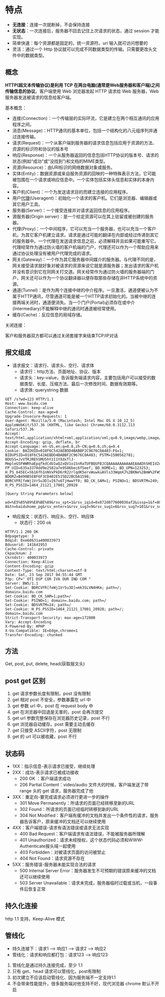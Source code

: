 # 特点

- **无连接**：连接一次就断掉，不会保持连接
- **无状态**：一次连接后，服务器不回去记住上次请求的状态，通过 session 才能实现。
- 简单快速：每个资源都是固定的，统一资源符。uri 输入就可访问想要的
- 灵活：通过一个 Http 协议就可以完成不同数据类型的传输。只需要更改头文件中的数据类型。

## 概念

**HTTP(超文本传输协议)是利用 TCP 在两台电脑(通常是Web服务器和客户端)之间传输信息的协议**。客户端使用 Web 浏览器发起 HTTP 请求给 Web 服务器，Web服务器发送被请求的信息给客户端。

基本概念：

* 连接(Connection)：一个传输层的实际环流，它是建立在两个相互通讯的应用程序之间。
* 消息(Message)：HTTP通讯的基本单位，包括一个结构化的八元组序列并通过连接传输。
* 请求(Request)：一个从客户端到服务器的请求信息包括应用于资源的方法、资源的标识符和协议的版本号
* 响应(Response)：一个从服务器返回的信息包括HTTP协议的版本号、请求的状态(例如“成功”或“没找到”)和文档的MIME类型。
* 资源(Resource)：由URI标识的网络数据对象或服务。
* 实体(Entity)：数据资源或来自服务资源的回映的一种特殊表示方法，它可能被包围在一个请求或响应信息中。一个实体包括实体头信息和实体的本身内容。
* 客户机(Client)：一个为发送请求目的而建立连接的应用程序。
* 用户[代理](http://search.china.alibaba.com/wiki/k-%B4%FA%C0%ED_n-y.html)(Useragent)：初始化一个请求的客户机。它们是浏览器、编辑器或其它用户工具。
* 服务器(Server)：一个接受连接并对请求返回信息的应用程序。
* 源服务器(Origin server)：是一个给定资源可以在其上驻留或被创建的服务器。
* 代理(Proxy)：一个中间程序，它可以充当一个服务器，也可以充当一个客户机，为其它客户机建立请求。请求是通过可能的翻译在内部或经过传递到其它的服务器中。一个代理在发送请求信息之前，必须解释并且如果可能重写它。代理经常作为通过防火墙的客户机端的门户，代理还可以作为一个帮助应用来通过协议处理没有被用户代理完成的请求。
* 网关(Gateway)：一个作为其它服务器中间媒介的服务器。与代理不同的是，网关接受请求就好象对被请求的资源来说它就是源服务器；发出请求的客户机并没有意识到它在同网关打交道。网关经常作为通过防火墙的服务器端的门户，网关还可以作为一个协议翻译器以便存取那些存储在非HTTP系统中的资源。
* 通道(Tunnel)：是作为两个连接中继的中介程序。一旦激活，通道便被认为不属于HTTP通讯，尽管通道可能是被一个HTTP请求初始化的。当被中继的连接两端关闭时，通道便消失。当一个门户(Portal)必须存在或中介(Intermediary)不能解释中继的通讯时通道被经常使用。
* 缓存(Cache)：反应信息的局域存储。

关闭连接：

客户和服务器双方都可以通过关闭套接字来结束TCP/IP对话

## 报文组成

* 请求报文：请求行、请求头、空行、请求体
  * 请求行：http方法、页面地址、协议、版本
  * 请求头：key-value，告诉服务端请求内容，主要包括用户可以接受的数据类型、长度、压缩方法、最后一次修改时间、数据有效期等。
  * 请求体: querystring 数据

```
GET /s?wd=123 HTTP/1.1
Host: www.baidu.com
Connection: keep-alive
Cache-Control: max-age=0
Upgrade-Insecure-Requests: 1
User-Agent: Mozilla/5.0 (Macintosh; Intel Mac OS X 10_12_5) AppleWebKit/537.36 (KHTML, like Gecko) Chrome/60.0.3112.113 Safari/537.36
Accept: text/html,application/xhtml+xml,application/xml;q=0.9,image/webp,image/apng,*/*;q=0.8
Accept-Encoding: gzip, deflate, br
Accept-Language: en-US,en;q=0.8,zh-CN;q=0.6,zh;q=0.4
Cookie: BAIDUID=018F6C542AEBDD4BABBF2C9676C0A403:FG=1; BIDUPSID=018F6C542AEBDD4BABBF2C9676C0A403; PSTM=1500562781; BDUSS=JvVTRJREhSMU5hYzI1YXdxTlJ-MmpleG5FWWRhaEpqfkdCdU1wQ2xQV1o1SnRaTUFBQUFBJCQAAAAAAAAAAAEAAADhSHEId2dod2dod2doMAAAAAAAAAAAAAAAAAAAAAAAAAAAAAAAAAAAAAAAAAAAAAAAAAAAAAAAAAAAAAAAAAAAAAAAAJlXdFmZV3RZS3; FP_UID=635a3378dd9e2582a7e9586bec6f5eef; BD_HOME=1; BD_UPN=123253; H_PS_645EC=5b16fh1nNVxPkD6rR22rlqdK5ervWuwkuAVls33WqmXJ%2BKNe%2BmW%2FWS3YQKXZYSDmdYd%2F; BDORZ=B490B5EBF6F3CD402E515D22BCDA1598; BDRCVFR[feWj1Vr5u3D]=I67x6TjHwwYf0; BD_CK_SAM=1; PSINO=1; BDSVRTM=249; H_PS_PSSID=1464_21121_17001_20928

[Query String Parameters below]

wd=%E5%85%89%E8%BE%89&rsv_spt=1&rsv_iqid=0x872d077600036af2&issp=1&f=8&rsv_bp=0&rsv_idx=2&ie=utf-8&tn=baiduhome_pg&rsv_enter=1&rsv_sug3=9&rsv_sug1=6&rsv_sug7=101&rsv_sug2=0&inputT=1495&rsv_sug4=2335
```

* 响应报文：状态行、响应头、空行、响应体
  * 状态行：200 ok

```
HTTP/1.1 200 OK
Bdpagetype: 3
Bdqid: 0xe68631a400033973
Bduserid: 141641953
Cache-Control: private
Ckpacknum: 2
Ckrndstr: 400033973
Connection: Keep-Alive
Content-Encoding: gzip
Content-Type: text/html;charset=utf-8
Date: Sat, 23 Sep 2017 04:55:44 GMT
P3p: CP=" OTI DSP COR IVA OUR IND COM "
Server: BWS/1.1
Set-Cookie: BDRCVFR[feWj1Vr5u3D]=mk3SLVN4HKm; path=/; domain=.baidu.com
Set-Cookie: BD_CK_SAM=1;path=/
Set-Cookie: PSINO=1; domain=.baidu.com; path=/
Set-Cookie: BDSVRTM=24; path=/
Set-Cookie: H_PS_PSSID=1464_21121_17001_20928; path=/; domain=.baidu.com
Strict-Transport-Security: max-age=172800
Vary: Accept-Encoding
X-Powered-By: HPHP
X-Ua-Compatible: IE=Edge,chrome=1
Transfer-Encoding: chunked
```

## 方法

Get, post, put, delete, head(获取报文头)

## post get 区别

1. get 请求参数长度有限制，post 没有限制
1. get 相对 post 不安全，参数暴露在 url 中
1. get 参数 url 中，post 在 request body 中
1. get 在浏览器中回退是无害的，post 会再次提交
1. get url 参数完整保存在浏览器历史记录，post 不行
1. get 浏览器自动缓存。post 需要主动去缓存
1. get 只接受 ASCII字符，post 无限制
1. get 的 url 可以被收藏，post 不行

## 状态码

* 1XX：指示信息-表示请求已接受，继续处理
* 2XX：成功-表示请求已被成功接收
  * 200 OK ：客户端请求成功
  * 206 Partial Content：video/audio 文件大的时候，客户端发送了带 range 头的 get 请求，服务器完成了他
* 3XX：重定向-要完成请求必须进行更进一步的操作
  * 301 Move Permanently：所请求的页面已经转移至新的URL
  * 302 Found：所请求的页面已经临时转移到新的URL
  * 304 Not Modified：客户端有缓冲的文档并发出一个条件性的请求，服务器告诉客户，原来缓冲的文档还可以继续使用
* 4XX：客户端错误-请求有语法错误或请求无法实现
  * 400 Bad Request：客户端请求有语法错误，不能被服务器所理解
  * 401 Unauthorized：请求未经授权，这个状态代码必须和WWW-Authenticate报头域一起使用
  * 403 Forbidden：对被请求页面的访问被禁止
  * 404 Not Found：请求资源不存在
* 5XX：服务错误-服务器未能实现合法的请求
  * 500 Internal Server Error：服务器发生不可预期的错误原来缓冲的文档还可以继续使用
  * 503 Server Unavailable：请求未完成，服务器临时过载或当机，一段事件后恢复正常

## 持久化连接

http 1.1 支持，Keep-Alive 模式

## 管线化

* 持久连接下：请求1 --> 响应1 --> 请求2 --> 响应2
* 管线化：请求和响应都打包：请求123 --> 响应123

1. 管线化是通过持久连接完成，至少 1.1
1. 只有 get、head 请求可以管线化，post有限制
1. 初次建立不应该启动管线化、因为服务端不一定支持1.1
1. 不会带来性能提升，很多服务端对他支持不好，现代浏览器 chrome 默认不开启